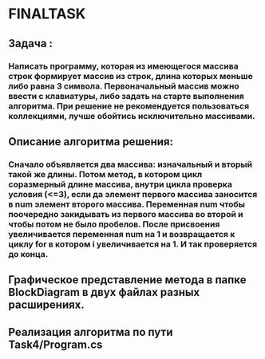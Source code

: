 # FINALTASK
## Задача : 
### Написать программу, которая из имеющегося массива строк формирует массив из строк, длина которых меньше либо равна 3 символа. Первоначальный массив можно ввести с клавиатуры, либо задать на старте выполнения алгоритма. При решение не рекомендуется пользоваться коллекциями, лучше обойтись исключительно массивами.

## Описание алгоритма решения:

### Сначало объявляется два массива: изначальный и вторый такой же длины. Потом метод, в котором цикл соразмерный длине массива, внутри цикла проверка условия (<=3), если да элемент первого массива заносится в num элемент второго массива. Переменная num чтобы поочередно закидывать из первого массива во второй и чтобы потом не было пробелов. После присвоения увеличивается переменная num на 1 и возвращается к циклу for в котором i увеличивается на 1. И так проверяется до конца.


## Графическое представление метода в папке BlockDiagram в двух файлах разных расширениях.

## Реализация алгоритма по пути Task4/Program.cs